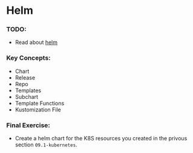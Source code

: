 # Helm

### TODO:

- Read about [helm](https://letmegooglethat.com/?q=helm)


### Key Concepts:
- Chart
- Release
- Repo 
- Templates
- Subchart
- Template Functions
- Kustomization File

### Final Exercise:
- Create a helm chart for the K8S resources you created in the privous section `09.1-kubernetes`.
